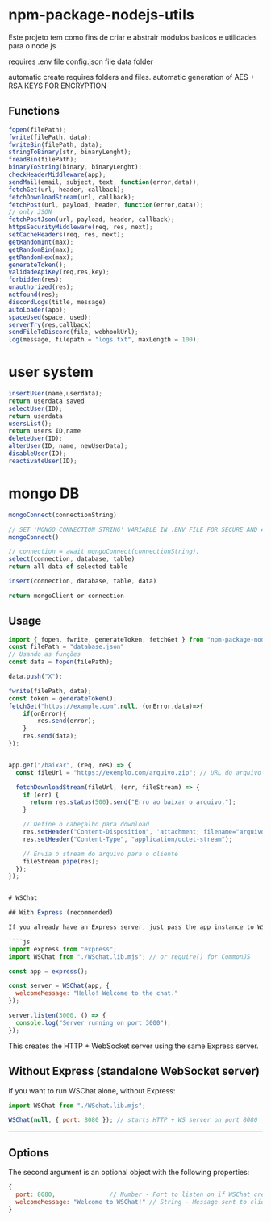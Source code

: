 # npm-package-nodejs-utils
Este projeto tem como fins de criar e abstrair módulos basicos e utilidades para o node js

requires
.env file
config.json file
data folder

automatic create requires folders and files.
automatic generation of AES + RSA KEYS FOR ENCRYPTION

## Functions
```js
fopen(filePath);
fwrite(filePath, data);
fwriteBin(filePath, data);
stringToBinary(str, binaryLenght);
freadBin(filePath);
binaryToString(binary, binaryLenght);
checkHeaderMiddleware(app);
sendMail(email, subject, text, function(error,data));
fetchGet(url, header, callback);
fetchDownloadStream(url, callback);
fetchPost(url, payload, header, function(error,data));
// only JSON
fetchPostJson(url, payload, header, callback);
httpsSecurityMiddleware(req, res, next);
setCacheHeaders(req, res, next);
getRandomInt(max);
getRandomBin(max);
getRandomHex(max);
generateToken();
validadeApiKey(req,res,key);
forbidden(res);
unauthorized(res);
notfound(res);
discordLogs(title, message)
autoLoader(app);
spaceUsed(space, used);
serverTry(res,callback)
sendFileToDiscord(file, webhookUrl);
log(message, filepath = "logs.txt", maxLength = 100);
```

# user system
```js
insertUser(name,userdata);
return userdata saved
selectUser(ID);
return userdata
usersList();
return users ID,name
deleteUser(ID);
alterUser(ID, name, newUserData);
disableUser(ID);
reactivateUser(ID);
```

# mongo DB
```js
mongoConnect(connectionString)

// SET 'MONGO_CONNECTION_STRING' VARIABLE IN .ENV FILE FOR SECURE AND AUTOMATIC CONNECTION
mongoConnect()

// connection = await mongoConnect(connectionString);
select(connection, database, table)
return all data of selected table

insert(connection, database, table, data)

return mongoClient or connection
```

## Usage

````js
import { fopen, fwrite, generateToken, fetchGet } from "npm-package-nodejs-utils-lda";
const filePath = "database.json"
// Usando as funções
const data = fopen(filePath);

data.push("X");

fwrite(filePath, data);
const token = generateToken();
fetchGet("https://example.com",null, (onError,data)=>{
    if(onError){
        res.send(error);
    }
    res.send(data);
});


app.get("/baixar", (req, res) => {
  const fileUrl = "https://exemplo.com/arquivo.zip"; // URL do arquivo

  fetchDownloadStream(fileUrl, (err, fileStream) => {
    if (err) {
      return res.status(500).send("Erro ao baixar o arquivo.");
    }

    // Define o cabeçalho para download
    res.setHeader("Content-Disposition", 'attachment; filename="arquivo.zip"');
    res.setHeader("Content-Type", "application/octet-stream");

    // Envia o stream do arquivo para o cliente
    fileStream.pipe(res);
  });
});


# WSChat

## With Express (recommended)

If you already have an Express server, just pass the app instance to WSChat:

````js
import express from "express";
import WSChat from "./WSchat.lib.mjs"; // or require() for CommonJS

const app = express();

const server = WSChat(app, {
  welcomeMessage: "Hello! Welcome to the chat."
});

server.listen(3000, () => {
  console.log("Server running on port 3000");
});
````

This creates the HTTP + WebSocket server using the same Express server.

## Without Express (standalone WebSocket server)

If you want to run WSChat alone, without Express:

````js
import WSChat from "./WSchat.lib.mjs";

WSChat(null, { port: 8080 }); // starts HTTP + WS server on port 8080
````

---

## Options

The second argument is an optional object with the following properties:

````js
{
  port: 8080,               // Number - Port to listen on if WSChat creates its own HTTP server (default 8080)
  welcomeMessage: "Welcome to WSChat!" // String - Message sent to clients immediately after connection
}
````
